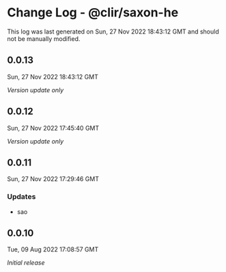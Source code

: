 # Change Log - @clir/saxon-he

This log was last generated on Sun, 27 Nov 2022 18:43:12 GMT and should not be manually modified.

## 0.0.13
Sun, 27 Nov 2022 18:43:12 GMT

_Version update only_

## 0.0.12
Sun, 27 Nov 2022 17:45:40 GMT

_Version update only_

## 0.0.11
Sun, 27 Nov 2022 17:29:46 GMT

### Updates

- sao

## 0.0.10
Tue, 09 Aug 2022 17:08:57 GMT

_Initial release_

